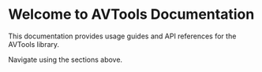 # Welcome to AVTools Documentation

This documentation provides usage guides and API references for the AVTools library.

Navigate using the sections above. 